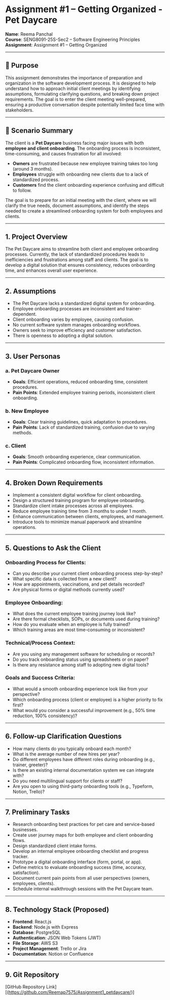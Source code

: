 # Assignment #1 – Getting Organized - Pet Daycare

**Name**: Reema Panchal  
**Course**: SENG8091-25S-Sec2 – Software Engineering Principles  
**Assignment**: Assignment #1 – Getting Organized


---

## 📌 Purpose

This assignment demonstrates the importance of preparation and organization in the software development process. It is designed to help understand how to approach initial client meetings by identifying assumptions, formulating clarifying questions, and breaking down project requirements. The goal is to enter the client meeting well-prepared, ensuring a productive conversation despite potentially limited face time with stakeholders.

---

## 📖 Scenario Summary

The client is a **Pet Daycare** business facing major issues with both **employee and client onboarding**. The onboarding process is inconsistent, time-consuming, and causes frustration for all involved:

- **Owners** are frustrated because new employee training takes too long (around 3 months).
- **Employees** struggle with onboarding new clients due to a lack of standardized process.
- **Customers** find the client onboarding experience confusing and difficult to follow.

The goal is to prepare for an initial meeting with the client, where we will clarify the true needs, document assumptions, and identify the steps needed to create a streamlined onboarding system for both employees and clients.

---

## 1. Project Overview

The Pet Daycare aims to streamline both client and employee onboarding processes. Currently, the lack of standardized procedures leads to inefficiencies and frustrations among staff and clients. The goal is to develop a digital solution that ensures consistency, reduces onboarding time, and enhances overall user experience.

---

## 2. Assumptions

- The Pet Daycare lacks a standardized digital system for onboarding.
- Employee onboarding processes are inconsistent and trainer-dependent.
- Client onboarding varies by employee, causing confusion.
- No current software system manages onboarding workflows.
- Owners seek to improve efficiency and customer satisfaction.
- There is openness to adopting a digital solution.

---

## 3. User Personas

### a. Pet Daycare Owner
- **Goals**: Efficient operations, reduced onboarding time, consistent procedures.
- **Pain Points**: Extended employee training periods, inconsistent client onboarding.

### b. New Employee
- **Goals**: Clear training guidelines, quick adaptation to procedures.
- **Pain Points**: Lack of standardized training, confusion due to varying methods.

### c. Client
- **Goals**: Smooth onboarding experience, clear communication.
- **Pain Points**: Complicated onboarding flow, inconsistent information.

---

## 4. Broken Down Requirements

- Implement a consistent digital workflow for client onboarding.
- Design a structured training program for employee onboarding.
- Standardize client intake processes across all employees.
- Reduce employee training time from 3 months to under 1 month.
- Enhance communication between clients, employees, and management.
- Introduce tools to minimize manual paperwork and streamline operations.

---

## 5. Questions to Ask the Client

### Onboarding Process for Clients:
- Can you describe your current client onboarding process step-by-step?
- What specific data is collected from a new client?
- How are appointments, vaccinations, and pet details recorded?
- Are physical forms or digital methods currently used?

### Employee Onboarding:
- What does the current employee training journey look like?
- Are there formal checklists, SOPs, or documents used during training?
- How do you evaluate when an employee is fully trained?
- Which training areas are most time-consuming or inconsistent?

### Technical/Process Context:
- Are you using any management software for scheduling or records?
- Do you track onboarding status using spreadsheets or on paper?
- Is there any resistance among staff to adopting new digital tools?

### Goals and Success Criteria:
- What would a smooth onboarding experience look like from your perspective?
- Which onboarding process (client or employee) is a higher priority to fix first?
- What would you consider a successful improvement (e.g., 50% time reduction, 100% consistency)?

---

## 6. Follow-up Clarification Questions

- How many clients do you typically onboard each month?
- What is the average number of new hires per year?
- Do different employees have different roles during onboarding (e.g., trainer, greeter)?
- Is there an existing internal documentation system we can integrate with?
- Do you need multilingual support for clients or staff?
- Are you open to using third-party onboarding tools (e.g., Typeform, Notion, Trello)?

---

## 7. Preliminary Tasks

- Research onboarding best practices for pet care and service-based businesses.
- Create user journey maps for both employee and client onboarding flows.
- Design standardized client intake forms.
- Develop an internal employee onboarding checklist and progress tracker.
- Prototype a digital onboarding interface (form, portal, or app).
- Define metrics to evaluate onboarding success (time, accuracy, satisfaction).
- Document current pain points from all user perspectives (owners, employees, clients).
- Schedule internal walkthrough sessions with the Pet Daycare team.

---

## 8. Technology Stack (Proposed)

- **Frontend**: React.js
- **Backend**: Node.js with Express
- **Database**: PostgreSQL
- **Authentication**: JSON Web Tokens (JWT)
- **File Storage**: AWS S3
- **Project Management**: Trello or Jira
- **Documentation**: Notion or Confluence

---

## 9. Git Repository

[GitHub Repository Link][(https://github.com/Reemap7575/Assignment1_petdaycare/)]
